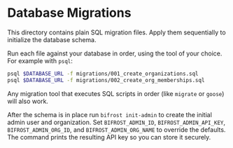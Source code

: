 # Database Migrations

This directory contains plain SQL migration files. Apply them sequentially to initialize the database schema.

Run each file against your database in order, using the tool of your choice. For example with `psql`:

```bash
psql $DATABASE_URL -f migrations/001_create_organizations.sql
psql $DATABASE_URL -f migrations/002_create_org_memberships.sql
```

Any migration tool that executes SQL scripts in order (like `migrate` or `goose`) will also work.

After the schema is in place run `bifrost init-admin` to create the initial admin
user and organization. Set `BIFROST_ADMIN_ID`, `BIFROST_ADMIN_API_KEY`,
`BIFROST_ADMIN_ORG_ID`, and `BIFROST_ADMIN_ORG_NAME` to override the defaults.
The command prints the resulting API key so you can store it securely.

